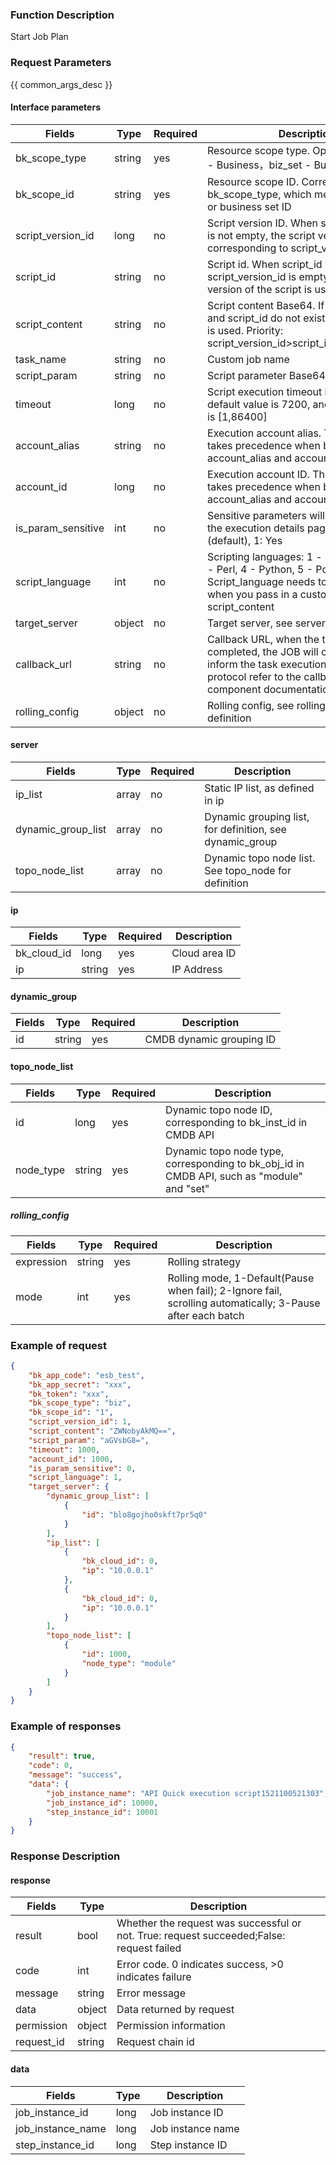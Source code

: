 ### Function Description

Start Job Plan

### Request Parameters

{{ common_args_desc }}

#### Interface parameters

| Fields  |  Type  | Required | Description |
|---------------|------------|--------|------------|
| bk_scope_type | string | yes  | Resource scope type. Optional values: biz - Business，biz_set - Business Set |
| bk_scope_id | string | yes | Resource scope ID. Corresponds to bk_scope_type, which means business ID or business set ID |
| script_version_id |  long       |  no   | Script version ID. When script_version_id is not empty, the script version corresponding to script_version_id is used|
| script_id | string | no |Script id. When script_id is passed in and script_version_id is empty, the online version of the script is used|
| script_content | string | no |Script content Base64. If script_version_id and script_id do not exist, script_content is used. Priority: script_version_id>script_id>script_content|
| task_name      |   string    |  no   | Custom job name|
| script_param   |   string    |  no   | Script parameter Base64 encoding.|
| timeout |  long       |  no   | Script execution timeout in seconds. The default value is 7200, and the value range is [1,86400]|
| account_alias |  string    |  no       | Execution account alias.  The account_id takes precedence when both account_alias and account_id exist. |
| account_id | long | no |Execution account ID. The account_id takes precedence when both account_alias and account_id exist. |
| is_param_sensitive |  int   |  no   | Sensitive parameters will be hidden on the execution details page, 0: No (default), 1: Yes|
| script_language |  int       |  no |Scripting languages: 1 - shell, 2 - bat, 3 - Perl, 4 - Python, 5 - PowerShell. Script_language needs to be specified when you pass in a custom script using script_content|
| target_server    |  object | no   | Target server, see server definition|
| callback_url |  string   |  no       | Callback URL, when the task execution is completed, the JOB will call this URL to inform the task execution result. Callback protocol refer to the callback_protocol component documentation|
| rolling_config    | object | no     | Rolling config, see rolling_config definition |

#### server
| Fields             | Type  | Required | Description                         |
| ------------------ | ----- | -------- | ----------------------------------- |
| ip_list            |  array | no       | Static IP list, as defined in ip              |
| dynamic_group_list | array | no       | Dynamic grouping list, for definition, see dynamic_group   |
| topo_node_list     |  array | no       | Dynamic topo node list. See topo_node for definition|

#### ip

| Fields |  Type  | Required | Description |
|-----------|------------|--------|------------|
| bk_cloud_id |  long    | yes  | Cloud area ID |
| ip          |  string | yes  | IP Address |

#### dynamic_group

| Fields | Type   | Required | Description    |
| ------ | ------ | -------- | -------------- |
| id     |  string | yes      | CMDB dynamic grouping ID|

#### topo_node_list

| Fields |  Type  | Required | Description |
|-----------|------------|--------|------------|
| id               |  long   |  yes  |Dynamic topo node ID, corresponding to bk_inst_id in CMDB API|
| node_type        |  string | yes |Dynamic topo node type, corresponding to bk_obj_id in CMDB API, such as "module" and "set"|

##### rolling_config

| Fields | Type   | Required | Description           |
| ---- | ------ | ---- | -------------- |
| expression   | string | yes  | Rolling strategy |
| mode   | int | yes   | Rolling mode, 1-Default(Pause when fail); 2-Ignore fail, scrolling automatically; 3-Pause after each batch |

### Example of request

```json
{
    "bk_app_code": "esb_test",
    "bk_app_secret": "xxx",
    "bk_token": "xxx",
    "bk_scope_type": "biz",
    "bk_scope_id": "1",
    "script_version_id": 1,
    "script_content": "ZWNobyAkMQ==",
    "script_param": "aGVsbG8=",
    "timeout": 1000,
    "account_id": 1000,
    "is_param_sensitive": 0,
    "script_language": 1,
    "target_server": {
        "dynamic_group_list": [
            {
                "id": "blo8gojho0skft7pr5q0"
            }
        ],
        "ip_list": [
            {
                "bk_cloud_id": 0,
                "ip": "10.0.0.1"
            },
            {
                "bk_cloud_id": 0,
                "ip": "10.0.0.1"
            }
        ],
        "topo_node_list": [
            {
                "id": 1000,
                "node_type": "module"
            }
        ]
    }
}
```

### Example of responses

```json
{
    "result": true,
    "code": 0,
    "message": "success",
    "data": {
        "job_instance_name": "API Quick execution script1521100521303",
        "job_instance_id": 10000,
        "step_instance_id": 10001
    }
}
```

### Response Description

#### response
| Fields | Type  | Description |
|-----------|-----------|-----------|
| result       |  bool   | Whether the request was successful or not. True: request succeeded;False: request failed|
| code         |  int    | Error code. 0 indicates success, >0 indicates failure|
| message      |  string |Error message|
| data         |  object |Data returned by request|
| permission   |  object |Permission information|
| request_id   |  string |Request chain id|

#### data

| Fields | Type  | Description |
|-----------|-----------|-----------|
| job_instance_id     |  long      | Job instance ID|
| job_instance_name   |  long      | Job instance name|
| step_instance_id    |  long      | Step instance ID|
